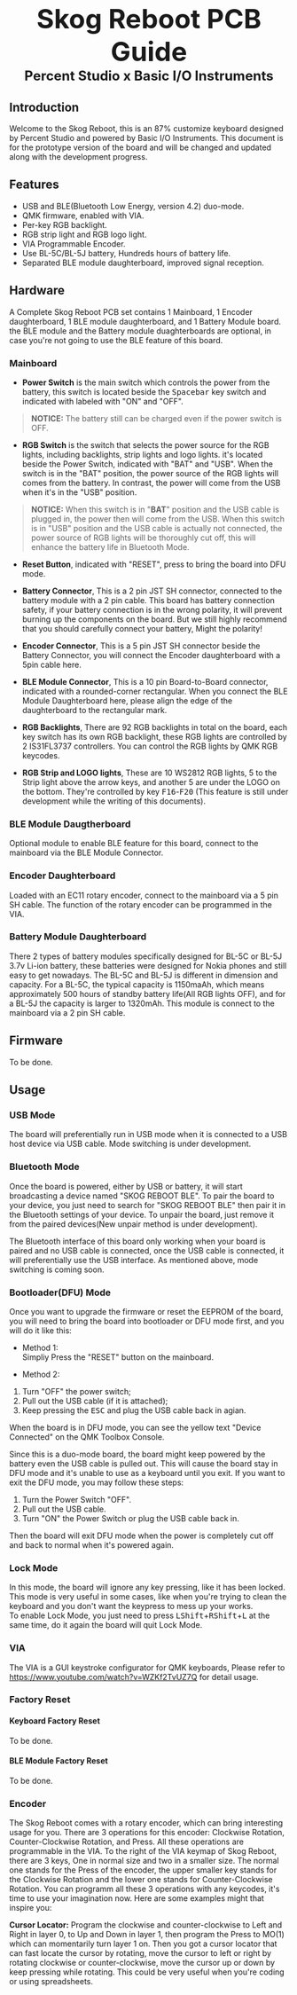 # <center><font size="32">Skog Reboot PCB Guide</font> <br> <font size="5">Percent Studio x Basic I/O Instruments</font></center>

## Introduction
Welcome to the Skog Reboot, this is an 87% customize keyboard designed by Percent Studio and powered by Basic I/O Instruments. This document is for the prototype version of the board and will be changed and updated along with the development progress.

## Features
 - USB and BLE(Bluetooth Low Energy, version 4.2) duo-mode.
 - QMK firmware, enabled with VIA.
 - Per-key RGB backlight.
 - RGB strip light and RGB logo light.
 - VIA Programmable Encoder.
 - Use BL-5C/BL-5J battery, Hundreds hours of battery life.
 - Separated BLE module daughterboard, improved signal reception.

## Hardware
A Complete Skog Reboot PCB set contains 1 Mainboard, 1 Encoder daughterboard, 1 BLE module daughterboard, and 1 Battery Module board. the BLE module and the Battery module duaghterboards are optional, in case you're not going to use the BLE feature of this board.

### Mainboard
- **Power Switch** is the main switch which controls the power from the battery, this switch is located beside the <kbd>Spacebar</kbd> key switch and indicated with labeled with "ON" and "OFF". 
>**NOTICE:** The battery still can be charged even if the power switch is OFF.

- **RGB Switch** is the switch that selects the power source for the RGB lights, including backlights, strip lights and logo lights. it's located beside the Power Switch, indicated with "BAT" and "USB". When the switch is in the "BAT" position, the power source of the RGB lights will comes from the battery. In contrast, the power will come from the USB when it's in the "USB" position.
>**NOTICE:** When this switch is in "**BAT**" position and the USB cable is plugged in, the power then will come from the USB. When this switch is in "USB" position and the USB cable is actually not connected, the power source of RGB lights will be thoroughly cut off, this will enhance the battery life in Bluetooth Mode.

- **Reset Button**, indicated with "RESET", press to bring the board into DFU mode.

- **Battery Connector**, This is a 2 pin JST SH connector, connected to the battery module with a 2 pin cable. This board has battery connection safety, if your battery connection is in the wrong polarity, it will prevent burning up the components on the board. But we still highly recommend that you should carefully connect your battery, Might the polarity!

- **Encoder Connector**, This is a 5 pin JST SH connector beside the Battery Connector, you will connect the Encoder daughterboard with a 5pin cable here.

- **BLE Module Connector**, This is a 10 pin Board-to-Board connector, indicated with a rounded-corner rectangular. When you connect the BLE Module Daughterboard here, please align the edge of the daughterboard to the rectangular mark.

- **RGB Backlights**, There are 92 RGB backlights in total on the board, each key switch has its own RGB backlight, these RGB lights are controlled by 2 IS31FL3737 controllers. You can control the RGB lights by QMK RGB keycodes.
- **RGB Strip and LOGO lights**, These are 10 WS2812 RGB lights, 5 to the Strip light above the arrow keys, and another 5 are under the LOGO on the bottom. They're controlled by key <kbd>F16</kbd>-<kbd>F20</kbd> (This feature is still under development while the writing of this documents).

### BLE Module Daugtherboard
Optional module to enable BLE feature for this board, connect to the mainboard via the BLE Module Connector.

### Encoder Daughterboard
Loaded with an EC11 rotary encoder, connect to the mainboard via a 5 pin SH cable. The function of the rotary encoder can be programmed in the VIA.

### Battery Module Daughterboard
There 2 types of battery modules specifically designed for BL-5C or BL-5J 3.7v Li-ion battery, these batteries were designed for Nokia phones and still easy to get nowadays. The BL-5C and BL-5J is different in dimension and capacity. For a BL-5C, the typical capacity is 1150maAh, which means approximately 500 hours of standby battery life(All RGB lights OFF), and for a BL-5J the capacity is larger to 1320mAh. This module is connect to the mainboard via a 2 pin SH cable.

## Firmware
To be done.

## Usage
### USB Mode
The board will preferentially run in USB mode when it is connected to a USB host device via USB cable. Mode switching is under development.

### Bluetooth Mode
Once the board is powered, either by USB or battery, it will start broadcasting a device named "SKOG REBOOT BLE". To pair the board to your device, you just need to search for "SKOG REBOOT BLE" then pair it in the Bluetooth settings of your device. To unpair the board, just remove it from the paired devices(New unpair method is under development).

The Bluetooth interface of this board only working when your board is paired and no USB cable is connected, once the USB cable is connected, it will preferentially use the USB interface. As mentioned above, mode switching is coming soon.

### Bootloader(DFU) Mode
Once you want to upgrade the firmware or reset the EEPROM of the board, you will need to bring the board into bootloader or DFU mode first, and you will do it like this:

- Method 1:  
Simpliy Press the "RESET" button on the mainboard.

- Method 2:
1. Turn "OFF" the power switch;
2. Pull out the USB cable (if it is attached);
3. Keep pressing the <kbd>ESC</kbd> and plug the USB cable back in agian.

When the board is in DFU mode, you can see the yellow text "Device Connected" on the QMK Toolbox Console. 

Since this is a duo-mode board, the board might keep powered by the battery even the USB cable is pulled out. This will cause the board stay in DFU mode and it's unable to use as a keyboard until you exit. If you want to exit the DFU mode, you may follow these steps:

1. Turn the Power Switch "OFF".
2. Pull out the USB cable.
3. Turn "ON" the Power Switch or plug the USB cable back in.

Then the board will exit DFU mode when the power is completely cut off and back to normal when it's powered again.

### Lock Mode
In this mode, the board will ignore any key pressing, like it has been locked. This mode is very useful in some cases, like when you're trying to clean the keyboard and you don't want the keypress to mess up your works.   
To enable Lock Mode, you just need to press <kbd>LShift</kbd>+<kbd>RShift</kbd>+<kbd>L</kbd> at the same time, do it again the board will quit Lock Mode.

### VIA
The VIA is a GUI keystroke configurator for QMK keyboards, Please refer to <https://www.youtube.com/watch?v=WZKf2TvUZ7Q> for detail usage.

### Factory Reset
#### Keyboard Factory Reset
To be done.
#### BLE Module Factory Reset
To be done.

### Encoder
The Skog Reboot comes with a rotary encoder, which can bring interesting usage for you. There are 3 operations for this encoder: Clockwise Rotation, Counter-Clockwise Rotation, and Press. All these operations are programmable in the VIA. To the right of the VIA keymap of Skog Reboot, there are 3 keys, One in normal size and two in a smaller size. The normal one stands for the Press of the encoder, the upper smaller key stands for the Clockwise Rotation and the lower one stands for Counter-Clockwise Rotation. You can programm all these 3 operations with any keycodes, it's time to use your imagination now. Here are some examples might that inspire you:

**Cursor Locator:** Program the clockwise and counter-clockwise to Left and Right in layer 0, to Up and Down in layer 1, then program the Press to MO(1) which can momentarily turn layer 1 on. Then you got a cursor locator that can fast locate the cursor by rotating, move the cursor to left or right by rotating clockwise or counter-clockwise, move the cursor up or down by keep pressing while rotating. This could be very useful when you're coding or using spreadsheets.